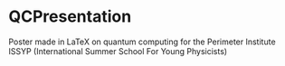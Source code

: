 # QCPresentation
Poster made in LaTeX on quantum computing for the Perimeter Institute ISSYP (International Summer School For Young Physicists)
